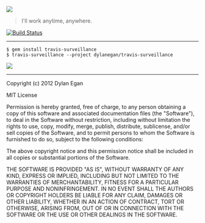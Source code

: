 ![](https://github.com/dylanegan/travis-surveillance/raw/master/travis-surveillance.jpg)

> I'll work anytime, anywhere.

[![Build Status](https://secure.travis-ci.org/dylanegan/travis-surveillance.png?branch=master)](http://travis-ci.org/dylanegan/travis-surveillance)

----------

```
$ gem install travis-surveillance
$ travis-surveillance --project dylanegan/travis-surveillance
```

![](https://github.com/dylanegan/travis-surveillance/raw/master/travis-surveillance-output.png)

----------

Copyright (c) 2012 Dylan Egan

MIT License

Permission is hereby granted, free of charge, to any person obtaining
a copy of this software and associated documentation files (the
"Software"), to deal in the Software without restriction, including
without limitation the rights to use, copy, modify, merge, publish,
distribute, sublicense, and/or sell copies of the Software, and to
permit persons to whom the Software is furnished to do so, subject to
the following conditions:

The above copyright notice and this permission notice shall be
included in all copies or substantial portions of the Software.

THE SOFTWARE IS PROVIDED "AS IS", WITHOUT WARRANTY OF ANY KIND,
EXPRESS OR IMPLIED, INCLUDING BUT NOT LIMITED TO THE WARRANTIES OF
MERCHANTABILITY, FITNESS FOR A PARTICULAR PURPOSE AND
NONINFRINGEMENT. IN NO EVENT SHALL THE AUTHORS OR COPYRIGHT HOLDERS BE
LIABLE FOR ANY CLAIM, DAMAGES OR OTHER LIABILITY, WHETHER IN AN ACTION
OF CONTRACT, TORT OR OTHERWISE, ARISING FROM, OUT OF OR IN CONNECTION
WITH THE SOFTWARE OR THE USE OR OTHER DEALINGS IN THE SOFTWARE.
